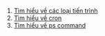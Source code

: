 1. [Tìm hiểu về các loại tiến trình](docs/type_process.md)
2. [Tìm hiểu về cron](docs/Crontab.md)
3. [Tìm hiểu về ps command](docs/ps_command.md)
